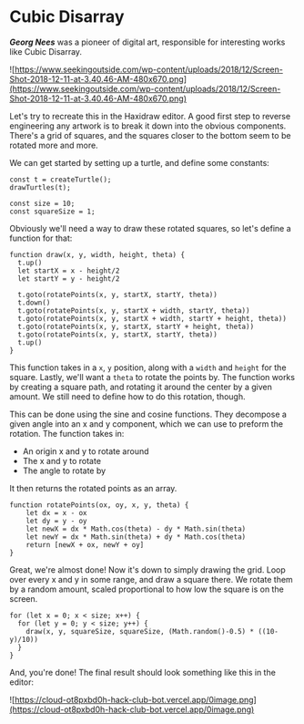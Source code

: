 # Cubic Disarray
***Georg Nees*** was a pioneer of digital art, responsible for interesting works like Cubic Disarray.

![https://www.seekingoutside.com/wp-content/uploads/2018/12/Screen-Shot-2018-12-11-at-3.40.46-AM-480x670.png](https://www.seekingoutside.com/wp-content/uploads/2018/12/Screen-Shot-2018-12-11-at-3.40.46-AM-480x670.png)


Let's try to recreate this in the Haxidraw editor.  A good first step to reverse engineering any artwork is to break it down into the obvious components. There's a grid of squares, and the squares closer to the bottom seem to be rotated more and more. 

We can get started by setting up a turtle, and define some constants:
```
const t = createTurtle();
drawTurtles(t);

const size = 10;
const squareSize = 1;
```

Obviously we'll need a way to draw these rotated squares, so let's define a function for that:

```
function draw(x, y, width, height, theta) {
  t.up()
  let startX = x - height/2
  let startY = y - height/2
  
  t.goto(rotatePoints(x, y, startX, startY, theta))
  t.down()
  t.goto(rotatePoints(x, y, startX + width, startY, theta))
  t.goto(rotatePoints(x, y, startX + width, startY + height, theta))
  t.goto(rotatePoints(x, y, startX, startY + height, theta))
  t.goto(rotatePoints(x, y, startX, startY, theta))
  t.up()
}
```

This function takes in a `x`, `y` position, along with a `width` and `height` for the square. Lastly, we'll want a `theta` to rotate the points by. The function works by creating a square path, and rotating it around the center by a given amount. We still need to define how to do this rotation, though.

This can be done using the sine and cosine functions. They decompose a given angle into an x and y component, which we can use to preform the rotation. The function takes in:
- An origin x and y to rotate around
- The x and y to rotate
- The angle to rotate by

It then returns the rotated points as an array.
```
function rotatePoints(ox, oy, x, y, theta) {
    let dx = x - ox
    let dy = y - oy
    let newX = dx * Math.cos(theta) - dy * Math.sin(theta)
    let newY = dx * Math.sin(theta) + dy * Math.cos(theta)
    return [newX + ox, newY + oy]
}
```
Great, we're almost done! Now it's down to simply drawing the grid. Loop over every x and y in some range, and draw a square there. We rotate them by a random amount, scaled proportional to how low the square is on the screen. 

```
for (let x = 0; x < size; x++) {
  for (let y = 0; y < size; y++) {
    draw(x, y, squareSize, squareSize, (Math.random()-0.5) * ((10-y)/10))
  }
}
```

And, you're done! The final result should look something like this in the editor:

![https://cloud-ot8pxbd0h-hack-club-bot.vercel.app/0image.png](https://cloud-ot8pxbd0h-hack-club-bot.vercel.app/0image.png)
